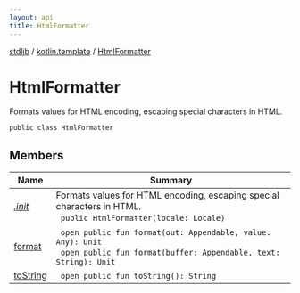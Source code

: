```yaml
---
layout: api
title: HtmlFormatter
---
```

[stdlib](../../index.html) / [kotlin.template](../index.html) / [HtmlFormatter](index.html)

# HtmlFormatter
Formats values for HTML encoding, escaping special characters in HTML.
```
public class HtmlFormatter
```
## Members
| Name | Summary |
|------|---------|
|[*.init*](_init_.html)|Formats values for HTML encoding, escaping special characters in HTML.<br>&nbsp;&nbsp;`public HtmlFormatter(locale: Locale)`<br>|
|[format](format.html)|&nbsp;&nbsp;`open public fun format(out: Appendable, value: Any): Unit`<br>&nbsp;&nbsp;`open public fun format(buffer: Appendable, text: String): Unit`<br>|
|[toString](toString.html)|&nbsp;&nbsp;`open public fun toString(): String`<br>|
